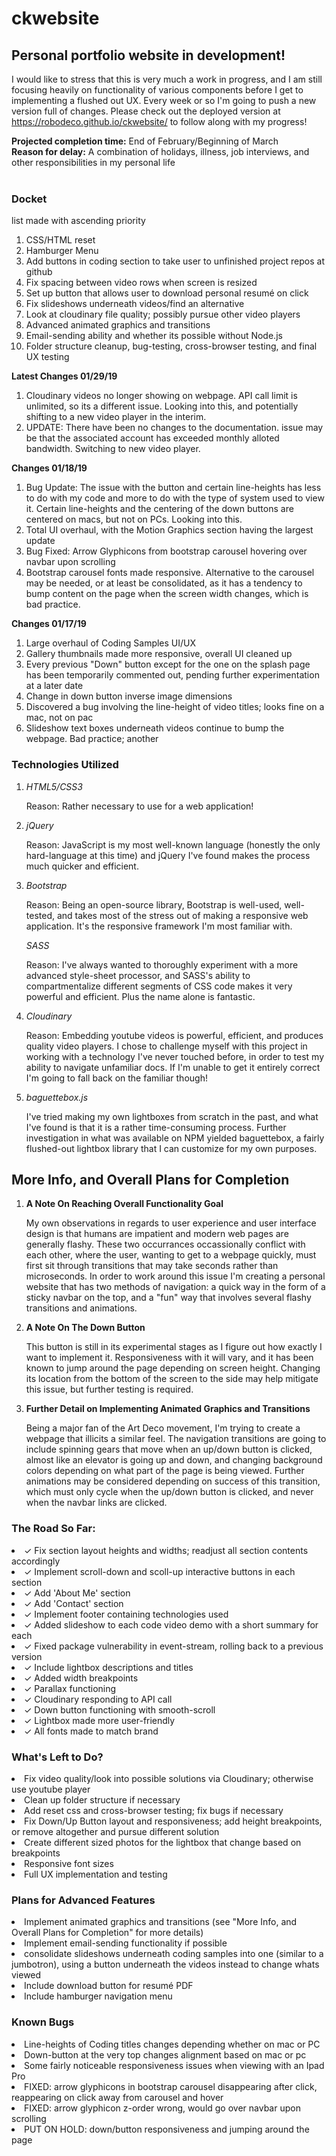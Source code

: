 # ckwebsite
## Personal portfolio website in development!

I would like to stress that this is very much a work in progress, and I am still focusing heavily on functionality of various components before I get to implementing a flushed out UX. Every week or so I'm going to push a new version full of changes. Please check out the deployed version at https://robodeco.github.io/ckwebsite/ to follow along with my progress! 

**Projected completion time:** End of February/Beginning of March
<br>
**Reason for delay:** A combination of holidays, illness, job interviews, and other responsibilities in my personal life
<br>
<br>
### Docket
<p>list made with ascending priority</p>
<ol>
 <li>CSS/HTML reset</li>
 <li>Hamburger Menu</li>
 <li>Add buttons in coding section to take user to unfinished project repos at github</li>
 <li>Fix spacing between video rows when screen is resized</li>
 <li>Set up button that allows user to download personal resumé on click</li>
 <li>Fix slideshows underneath videos/find an alternative</li>
 <li>Look at cloudinary file quality; possibly pursue other video players</li>
 <li>Advanced animated graphics and transitions</li>
 <li>Email-sending ability and whether its possible without Node.js</li>
 <li>Folder structure cleanup, bug-testing, cross-browser testing, and final UX testing</li>
</ol>
 
**Latest Changes 01/29/19**
<ol>
 <li>Cloudinary videos no longer showing on webpage. API call limit is unlimited, so its a different issue. Looking into this, and potentially shifting to a new video player in the interim.</li>
<li>UPDATE: There have been no changes to the documentation. issue may be that the associated account has exceeded monthly alloted bandwidth. Switching to new video player.</li>
 </ol>
 
**Changes 01/18/19**
<ol>
 <li> Bug Update: The issue with the button and certain line-heights has less to do with my code and more to do with the type of system used to view it. Certain line-heights and the centering of the down buttons are centered on macs, but not on PCs. Looking into this.</li>
 <li>Total UI overhaul, with the Motion Graphics section having the largest update</li>
 <li>Bug Fixed: Arrow Glyphicons from bootstrap carousel hovering over navbar upon scrolling</li>
 <li>Bootstrap carousel fonts made responsive. Alternative to the carousel may be needed, or at least be consolidated, as it has a tendency to bump content on the page when the screen width changes, which is bad practice.</li>
</ol>

**Changes 01/17/19**
<ol>
 <li>Large overhaul of Coding Samples UI/UX</li>
 <li>Gallery thumbnails made more responsive, overall UI cleaned up</li>
 <li>Every previous "Down" button except for the one on the splash page has been temporarily commented out, pending further experimentation at a later date</li>
 <li>Change in down button inverse image dimensions</li>
 <li>Discovered a bug involving the line-height of video titles; looks fine on a mac, not on pac</li>
 <li>Slideshow text boxes underneath videos continue to bump the webpage. Bad practice; another 
</ol>

### Technologies Utilized
<ol>
 <li><i>HTML5/CSS3</i>
  <p>Reason: Rather necessary to use for a web application!</p>
 </li> 
 <li><i>jQuery</i>
  <p>Reason: JavaScript is my most well-known language (honestly the only hard-language at this time) and jQuery I've found makes the process much quicker and efficient.</p>
 </li>
 <li><i>Bootstrap</i>
  <p>Reason: Being an open-source library, Bootstrap is well-used, well-tested, and takes most of the stress out of making a responsive web application. It's the responsive framework I'm most familiar with.</p> 
 </li><i>SASS</i>
 <p>Reason: I've always wanted to thoroughly experiment with a more advanced style-sheet processor, and SASS's ability to compartmentalize different segments of CSS code makes it very powerful and efficient. Plus the name alone is fantastic.</p>
 </li>
 <li><i>Cloudinary</i>
  <p>Reason: Embedding youtube videos is powerful, efficient, and produces quality video players. I chose to challenge myself with this project in working with a technology I've never touched before, in order to test my ability to navigate unfamiliar docs. If I'm unable to get it entirely correct I'm going to fall back on the familiar though!</p>
 </li>
 <li><i>baguettebox.js</i>
  <p>I've tried making my own lightboxes from scratch in the past, and what I've found is that it is a rather time-consuming process. Further investigation in what was available on NPM yielded baguettebox, a fairly flushed-out lightbox library that I can customize for my own purposes.</p>
 </li>
</ol>

## More Info, and Overall Plans for Completion

<ol>
 <li><strong>A Note On Reaching Overall Functionality Goal</strong></li>
    <p>My own observations in regards to user experience and user interface design is that humans are impatient and modern web pages are generally flashy. These two occurrances occassionally conflict with each other, where the user, wanting to get to a webpage quickly, must first sit through transitions that may take seconds rather than microseconds. In order to work around this issue I'm creating a personal website that has two methods of navigation: a quick way in the form of a sticky navbar on the top, and a "fun" way that involves several flashy transitions and animations.</p>
 <li><strong>A Note On The Down Button</strong></li>
    <p>This button is still in its experimental stages as I figure out how exactly I want to implement it. Responsiveness with it will vary, and it has been known to jump around the page depending on screen height. Changing its location from the bottom of the screen to the side may help mitigate this issue, but further testing is required. 
     <li><strong>Further Detail on Implementing Animated Graphics and Transitions</strong></li>
    <p>Being a major fan of the Art Deco movement, I'm trying to create a webpage that illicits a similar feel. The navigation transitions are going to include spinning gears that move when an up/down button is clicked, almost like an elevator is going up and down, and changing background colors depending on what part of the page is being viewed. Further animations may be considered depending on success of this transition, which must only cycle when the up/down button is clicked, and never when the navbar links are clicked.</p>
</ol>

### The Road So Far:

<li>✓ Fix section layout heights and widths; readjust all section contents accordingly</li>
<li>✓ Implement scroll-down and scoll-up interactive buttons in each section</li>
<li>✓ Add 'About Me' section </li>
<li>✓ Add 'Contact' section </li>
<li>✓ Implement footer containing technologies used</li>
<li>✓ Added slideshow to each code video demo with a short summary for each</li>
<li>✓ Fixed package vulnerability in event-stream, rolling back to a previous version</li>
<li>✓ Include lightbox descriptions and titles</li>
<li>✓ Added width breakpoints</li>
<li>✓ Parallax functioning</li>
<li>✓ Cloudinary responding to API call</li>
<li>✓ Down button functioning with smooth-scroll</li>
<li>✓ Lightbox made more user-friendly</li>
<li>✓ All fonts made to match brand</li>

### What's Left to Do?
<li>Fix video quality/look into possible solutions via Cloudinary; otherwise use youtube player</li>
<li>Clean up folder structure if necessary</li>
<li>Add reset css and cross-browser testing; fix bugs if necessary</li>
<li>Fix Down/Up Button layout and responsiveness; add height breakpoints, or remove altogether and pursue different solution</li>
<li>Create different sized photos for the lightbox that change based on breakpoints</li>
<li>Responsive font sizes</li>
<li>Full UX implementation and testing</li>

### Plans for Advanced Features
<li>Implement animated graphics and transitions (see "More Info, and Overall Plans for Completion" for more details)</li>
<li>Implement email-sending functionality if possible</li>
<li>consolidate slideshows underneath coding samples into one (similar to a jumbotron), using a button underneath the videos instead to change whats viewed</li>
<li>Include download button for resumé PDF</li>
<li>Include hamburger navigation menu</li>


### Known Bugs
<li>Line-heights of Coding titles changes depending whether on mac or PC</li>
<li>Down-button at the very top changes alignment based on mac or pc</li>
<li>Some fairly noticeable responsiveness issues when viewing with an Ipad Pro</li>
<li>FIXED: arrow glyphicons in bootstrap carousel disappearing after click, reappearing on click away from carousel and hover</li>
<li>FIXED: arrow glyphicon z-order wrong, would go over navbar upon scrolling</li>
<li>PUT ON HOLD: down/button responsiveness and jumping around the page</li>

